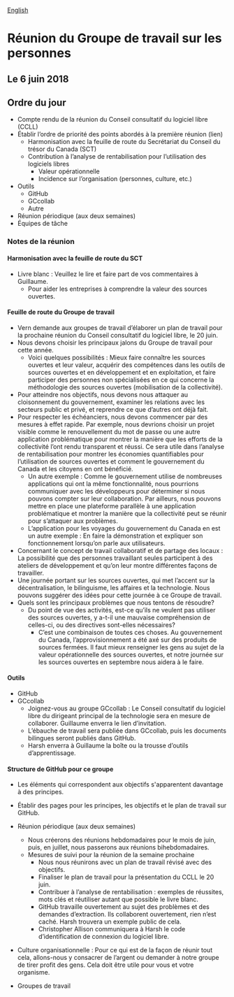 [English](https://github.com/canada-ca/OS-Advisory_Conseil-SO/blob/master/en/Working_Group_People/2018-06-06.md#people-working-group-meeting)

# Réunion du Groupe de travail sur les personnes
## Le 6 juin 2018

## Ordre du jour
* Compte rendu de la réunion du Conseil consultatif du logiciel libre (CCLL)
* Établir l’ordre de priorité des points abordés à la première réunion (lien)
  * Harmonisation avec la feuille de route du Secrétariat du Conseil du trésor du Canada (SCT)
  * Contribution à l’analyse de rentabilisation pour l’utilisation des logiciels libres
    * Valeur opérationnelle
    * Incidence sur l’organisation (personnes, culture, etc.)
* Outils
  * GitHub
  * GCcollab
  * Autre
* Réunion périodique (aux deux semaines)
* Équipes de tâche

### Notes de la réunion

#### Harmonisation avec la feuille de route du SCT
* Livre blanc : Veuillez le lire et faire part de vos commentaires à Guillaume.
  * Pour aider les entreprises à comprendre la valeur des sources ouvertes.
  
#### Feuille de route du Groupe de travail
* Vern demande aux groupes de travail d’élaborer un plan de travail pour la prochaine réunion du Conseil consultatif du logiciel libre, le 20 juin.
* Nous devons choisir les principaux jalons du Groupe de travail pour cette année.
  * Voici quelques possibilités : Mieux faire connaître les sources ouvertes et leur valeur, acquérir des compétences dans les outils de sources ouvertes et en développement et en exploitation, et faire participer des personnes non spécialisées en ce qui concerne la méthodologie des sources ouvertes (mobilisation de la collectivité).
* Pour atteindre nos objectifs, nous devons nous attaquer au cloisonnement du gouvernement, examiner les relations avec les secteurs public et privé, et reprendre ce que d’autres ont déjà fait.
* Pour respecter les échéanciers, nous devons commencer par des mesures à effet rapide. Par exemple, nous devrions choisir un projet visible comme le renouvellement du mot de passe ou une autre application problématique pour montrer la manière que les efforts de la collectivité l’ont rendu transparent et réussi. Ce sera utile dans l’analyse de rentabilisation pour montrer les économies quantifiables pour l’utilisation de sources ouvertes et comment le gouvernement du Canada et les citoyens en ont bénéficié.
  * Un autre exemple : Comme le gouvernement utilise de nombreuses applications qui ont la même fonctionnalité, nous pourrions communiquer avec les développeurs pour déterminer si nous pouvons compter sur leur collaboration. Par ailleurs, nous pouvons mettre en place une plateforme parallèle à une application problématique et montrer la manière que la collectivité peut se réunir pour s’attaquer aux problèmes.
  * L’application pour les voyages du gouvernement du Canada en est un autre exemple : En faire la démonstration et expliquer son fonctionnement lorsqu’on parle aux utilisateurs.
* Concernant le concept de travail collaboratif et de partage des locaux : La possibilité que des personnes travaillant seules participent à des ateliers de développement et qu’on leur montre différentes façons de travailler.
* Une journée portant sur les sources ouvertes, qui met l’accent sur la décentralisation, le bilinguisme, les affaires et la technologie. Nous pouvons suggérer des idées pour cette journée à ce Groupe de travail.
* Quels sont les principaux problèmes que nous tentons de résoudre?
  * Du point de vue des activités, est-ce qu’ils ne veulent pas utiliser des sources ouvertes, y a-t-il une mauvaise compréhension de celles-ci, ou des directives sont-elles nécessaires?
    * C’est une combinaison de toutes ces choses. Au gouvernement du Canada, l’approvisionnement a été axé sur des produits de sources fermées. Il faut mieux renseigner les gens au sujet de la valeur opérationnelle des sources ouvertes, et notre journée sur les sources ouvertes en septembre nous aidera à le faire.
    
#### Outils
* GitHub
* GCcollab
  * Joignez-vous au groupe GCcollab : Le Conseil consultatif du logiciel libre du dirigeant principal de la technologie sera en mesure de collaborer. Guillaume enverra le lien d’invitation.
  * L’ébauche de travail sera publiée dans GCcollab, puis les documents bilingues seront publiés dans GitHub.
  * Harsh enverra à Guillaume la boîte ou la trousse d’outils d’apprentissage.
  
#### Structure de GitHub pour ce groupe
* Les éléments qui correspondent aux objectifs s'apparentent davantage à des principes.
* Établir des pages pour les principes, les objectifs et le plan de travail sur GitHub.
* Réunion périodique (aux deux semaines)
  * Nous créerons des réunions hebdomadaires pour le mois de juin, puis, en juillet, nous passerons aux réunions bihebdomadaires.
  * Mesures de suivi pour la réunion de la semaine prochaine
    * Nous nous réunirons avec un plan de travail révisé avec des objectifs.
    * Finaliser le plan de travail pour la présentation du CCLL le 20 juin.
    * Contribuer à l’analyse de rentabilisation : exemples de réussites, mots clés et réutiliser autant que possible le livre blanc.
    * GitHub travaille ouvertement au sujet des problèmes et des demandes d’extraction. Ils collaborent ouvertement, rien n’est caché. Harsh trouvera un exemple public de cela.
    * Christopher Allison communiquera à Harsh le code d’identification de connexion du logiciel libre.
* Culture organisationnelle : Pour ce qui est de la façon de réunir tout cela, allons-nous y consacrer de l’argent ou demander à notre groupe de tirer profit des gens. Cela doit être utile pour vous et votre organisme.

* Groupes de travail
